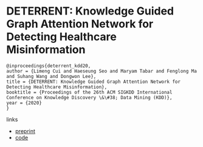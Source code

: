 # DETERRENT: Knowledge Guided Graph Attention Network for Detecting Healthcare Misinformation

```
@inproceedings{deterrent_kdd20,
author = {Limeng Cui and Haeseung Seo and Maryam Tabar and Fenglong Ma and Suhang Wang and Dongwon Lee},
title = {DETERRENT: Knowledge Guided Graph Attention Network for Detecting Healthcare Misinformation},
booktitle = {Proceedings of the 26th ACM SIGKDD International Conference on Knowledge Discovery \&\#38; Data Mining (KDD)},
year = {2020}
}
```

links
- [preprint](http://pike.psu.edu/publications/kdd20-deterrent.pdf)
- [code](https://github.com/cuilimeng/DETERRENT)